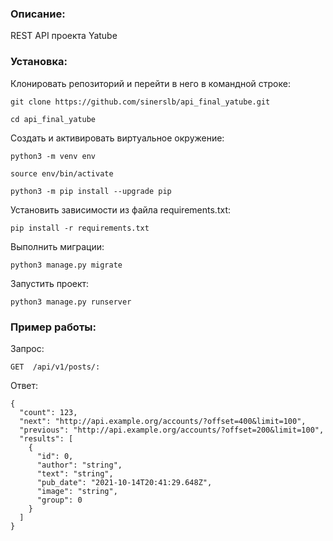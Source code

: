 ### Описание:
REST API проекта Yatube
### Установка:

Клонировать репозиторий и перейти в него в командной строке:

```
git clone https://github.com/sinerslb/api_final_yatube.git
```

```
cd api_final_yatube
```

Cоздать и активировать виртуальное окружение:

```
python3 -m venv env
```

```
source env/bin/activate
```

```
python3 -m pip install --upgrade pip
```

Установить зависимости из файла requirements.txt:

```
pip install -r requirements.txt
```

Выполнить миграции:

```
python3 manage.py migrate
```

Запустить проект:

```
python3 manage.py runserver
```
### Пример работы:
Запрос:

    GET  /api/v1/posts/:

Ответ:

    {
      "count": 123,
      "next": "http://api.example.org/accounts/?offset=400&limit=100",
      "previous": "http://api.example.org/accounts/?offset=200&limit=100",
      "results": [
        {
          "id": 0,
          "author": "string",
          "text": "string",
          "pub_date": "2021-10-14T20:41:29.648Z",
          "image": "string",
          "group": 0
        }
      ]
    }